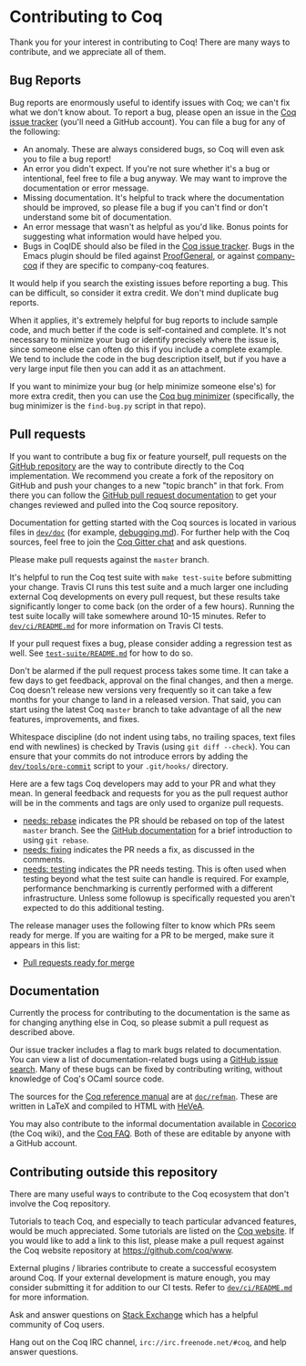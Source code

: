 # Contributing to Coq

Thank you for your interest in contributing to Coq! There are many ways to contribute, and we appreciate all of them.

## Bug Reports

Bug reports are enormously useful to identify issues with Coq; we can't fix what we don't know about. To report a bug, please open an issue in the [Coq issue tracker](https://github.com/coq/coq/issues) (you'll need a GitHub account). You can file a bug for any of the following:

- An anomaly. These are always considered bugs, so Coq will even ask you to file a bug report!
- An error you didn't expect. If you're not sure whether it's a bug or intentional, feel free to file a bug anyway. We may want to improve the documentation or error message.
- Missing documentation. It's helpful to track where the documentation should be improved, so please file a bug if you can't find or don't understand some bit of documentation.
- An error message that wasn't as helpful as you'd like. Bonus points for suggesting what information would have helped you.
- Bugs in CoqIDE should also be filed in the [Coq issue tracker](https://github.com/coq/coq/issues). Bugs in the Emacs plugin should be filed against [ProofGeneral](https://github.com/ProofGeneral/PG/issues), or against [company-coq](https://github.com/cpitclaudel/company-coq/issues) if they are specific to company-coq features.

It would help if you search the existing issues before reporting a bug. This can be difficult, so consider it extra credit. We don't mind duplicate bug reports.

When it applies, it's extremely helpful for bug reports to include sample code, and much better if the code is self-contained and complete. It's not necessary to minimize your bug or identify precisely where the issue is, since someone else can often do this if you include a complete example. We tend to include the code in the bug description itself, but if you have a very large input file then you can add it as an attachment.

If you want to minimize your bug (or help minimize someone else's) for more extra credit, then you can use the [Coq bug minimizer](https://github.com/JasonGross/coq-tools) (specifically, the bug minimizer is the `find-bug.py` script in that repo).

## Pull requests

If you want to contribute a bug fix or feature yourself, pull requests on the [GitHub repository](https://github.com/coq/coq) are the way to contribute directly to the Coq implementation. We recommend you create a fork of the repository on GitHub and push your changes to a new "topic branch" in that fork. From there you can follow the [GitHub pull request documentation](https://help.github.com/articles/about-pull-requests/) to get your changes reviewed and pulled into the Coq source repository.

Documentation for getting started with the Coq sources is located in various files in [`dev/doc`](/dev/doc) (for example, [debugging.md](/dev/doc/debugging.md)). For further help with the Coq sources, feel free to join the [Coq Gitter chat](https://gitter.im/coq/coq) and ask questions.

Please make pull requests against the `master` branch.

It's helpful to run the Coq test suite with `make test-suite` before submitting your change. Travis CI runs this test suite and a much larger one including external Coq developments on every pull request, but these results take significantly longer to come back (on the order of a few hours). Running the test suite locally will take somewhere around 10-15 minutes. Refer to [`dev/ci/README.md`](/dev/ci/README.md#information-for-developers) for more information on Travis CI tests.

If your pull request fixes a bug, please consider adding a regression test as well. See [`test-suite/README.md`](/test-suite/README.md) for how to do so.

Don't be alarmed if the pull request process takes some time. It can take a few days to get feedback, approval on the final changes, and then a merge. Coq doesn't release new versions very frequently so it can take a few months for your change to land in a released version. That said, you can start using the latest Coq `master` branch to take advantage of all the new features, improvements, and fixes.

Whitespace discipline (do not indent using tabs, no trailing spaces, text files end with newlines) is checked by Travis (using `git diff --check`). You can ensure that your commits do not introduce errors by adding the [`dev/tools/pre-commit`](/dev/tools/pre-commit) script to your `.git/hooks/` directory.

Here are a few tags Coq developers may add to your PR and what they mean. In general feedback and requests for you as the pull request author will be in the comments and tags are only used to organize pull requests.

- [needs: rebase](https://github.com/coq/coq/pulls?utf8=%E2%9C%93&q=is%3Aopen%20is%3Apr%20label%3A%22needs%3A%20rebase%22%20) indicates the PR should be rebased on top of the latest `master` branch. See the [GitHub documentation](https://help.github.com/articles/about-git-rebase/) for a brief introduction to using `git rebase`.
- [needs: fixing](https://github.com/coq/coq/pulls?q=is%3Aopen+is%3Apr+label%3A%22needs%3A+fixing%22) indicates the PR needs a fix, as discussed in the comments.
- [needs: testing](https://github.com/coq/coq/pulls?q=is%3Aopen+is%3Apr+label%3A%22needs%3A+testing%22) indicates the PR needs testing. This is often used when testing beyond what the test suite can handle is required. For example, performance benchmarking is currently performed with a different infrastructure. Unless some followup is specifically requested you aren't expected to do this additional testing.

The release manager uses the following filter to know which PRs seem ready for merge. If you are waiting for a PR to be merged, make sure it appears in this list:

- [Pull requests ready for merge](https://github.com/coq/coq/pulls?utf8=%E2%9C%93&q=is%3Apr%20is%3Aopen%20-label%3A%22needs%3A%20discussion%22%20-label%3A%22needs%3A%20testing%22%20-label%3A%22needs%3A%20fixing%22%20-label%3A%22needs%3A%20progress%22%20-label%3A%22needs%3A%20rebase%22%20-label%3A%22needs%3A%20review%22%20-label%3A%22needs%3A%20help%22%20-label%3A%22needs%3A%20independent%20fix%22%20-label%3A%22needs%3A%20feedback%22%20-label%3A%22help%20wanted%22%20-review%3Achanges_requested%20-status%3Apending%20base%3Amaster%20sort%3Aupdated-asc%20-label%3A%22needs%3A%20squashing%22%20)

## Documentation

Currently the process for contributing to the documentation is the same as for changing anything else in Coq, so please submit a pull request as described above.

Our issue tracker includes a flag to mark bugs related to documentation. You can view a list of documentation-related bugs using a [GitHub issue search](https://github.com/coq/coq/issues?q=is%3Aopen+is%3Aissue+label%3A%22kind%3A+documentation%22). Many of these bugs can be fixed by contributing writing, without knowledge of Coq's OCaml source code.

The sources for the [Coq reference manual](https://coq.inria.fr/distrib/current/refman/) are at [`doc/refman`](/doc/refman). These are written in LaTeX and compiled to HTML with [HeVeA](http://hevea.inria.fr/).

You may also contribute to the informal documentation available in [Cocorico](https://github.com/coq/coq/wiki) (the Coq wiki), and the [Coq FAQ](https://github.com/coq/coq/wiki/The-Coq-FAQ). Both of these are editable by anyone with a GitHub account.

## Contributing outside this repository

There are many useful ways to contribute to the Coq ecosystem that don't involve the Coq repository.

Tutorials to teach Coq, and especially to teach particular advanced features, would be much appreciated. Some tutorials are listed on the [Coq website](https://coq.inria.fr/documentation). If you would like to add a link to this list, please make a pull request against the Coq website repository at https://github.com/coq/www.

External plugins / libraries contribute to create a successful ecosystem around Coq. If your external development is mature enough, you may consider submitting it for addition to our CI tests. Refer to [`dev/ci/README.md`](/dev/ci/README.md) for more information.

Ask and answer questions on [Stack Exchange](https://stackexchange.com/filters/299857/questions-tagged-coq-on-stackexchange-sites) which has a helpful community of Coq users.

Hang out on the Coq IRC channel, `irc://irc.freenode.net/#coq`, and help answer questions.
